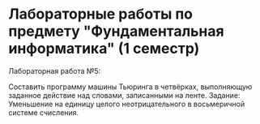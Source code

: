 # Лабораторные работы по предмету "Фундаментальная информатика" (1 семестр)

Лабораторная работа №5:

Составить программу машины Тьюринга в четвёрках, выполняющую заданное действие над словами, записанными на ленте.
Задание: Уменьшение на единицу целого неотрицательного в восьмеричной системе счисления.
